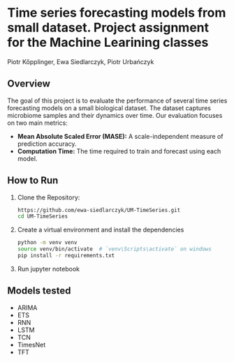 # Time series forecasting models from small dataset. Project assignment for the Machine Learining classes

Piotr Kőpplinger​, Ewa Siedlarczyk​, Piotr Urbańczyk

## Overview

The goal of this project is to evaluate the performance of several time series forecasting models on a small biological dataset. The dataset captures microbiome samples and their dynamics over time. Our evaluation focuses on two main metrics:
- **Mean Absolute Scaled Error (MASE):** A scale-independent measure of prediction accuracy.
- **Computation Time:** The time required to train and forecast using each model.



## How to Run

1. Clone the Repository:
   ```bash
   https://github.com/ewa-siedlarczyk/UM-TimeSeries.git
   cd UM-TimeSeries
   ```

2. Create a virtual environment and install the dependencies
    ```bash
    python -m venv venv
    source venv/bin/activate  # `venv\Scripts\activate` on windows
    pip install -r requirements.txt
    ```

3. Run jupyter notebook


## Models tested

- ARIMA
- ETS
- RNN
- LSTM
- TCN
- TimesNet
- TFT



